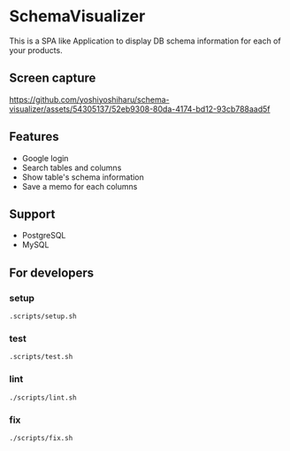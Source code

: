 # SchemaVisualizer
This is a SPA like Application to display DB schema information for each of your products.

## Screen capture
https://github.com/yoshiyoshiharu/schema-visualizer/assets/54305137/52eb9308-80da-4174-bd12-93cb788aad5f

## Features
- Google login
- Search tables and columns
- Show table's schema information
- Save a memo for each columns

## Support
- PostgreSQL
- MySQL

## For developers

### setup
```
.scripts/setup.sh
```

### test
```
.scripts/test.sh
```

### lint
```
./scripts/lint.sh
````

### fix
```
./scripts/fix.sh
```
